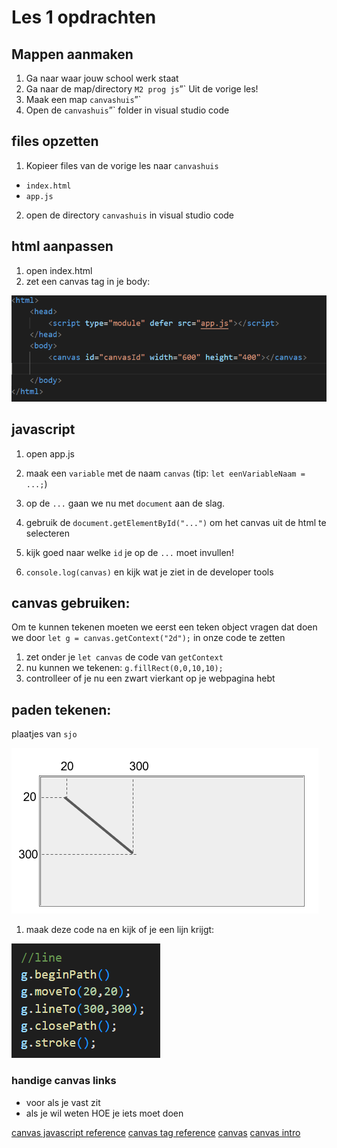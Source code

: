 # Les 1 opdrachten

## Mappen aanmaken

1. Ga naar waar jouw school werk staat
2. Ga naar de map/directory `M2 prog js`”`
Uit de vorige les!
3. Maak een map `canvashuis`”`
4. Open de `canvashuis`”` folder in visual studio code


## files opzetten

1. Kopieer files van de vorige les naar 
 `canvashuis`

 * `index.html`
 * `app.js`

2. open de directory `canvashuis` in visual studio code

## html aanpassen
1. open index.html
2. zet een canvas tag in je body:

![appjs.PNG](img/l2/canvastag.PNG)

## javascript 

1. open app.js
2. maak een `variable` met de naam `canvas` (tip: `let eenVariableNaam = ...;`)

3. op de `...` gaan we nu met `document` aan de slag.
4. gebruik de `document.getElementById("...")` om het canvas uit de html te selecteren

5. kijk goed naar welke `id` je op de `...` moet invullen!

6. `console.log(canvas)` en kijk wat je ziet in de developer tools


##  canvas gebruiken:

Om te kunnen tekenen moeten we eerst een teken object vragen
dat doen we door `let g = canvas.getContext("2d");` in onze code te zetten

1. zet onder je `let canvas` de code van `getContext`
2. nu kunnen we tekenen: `g.fillRect(0,0,10,10);`
3. controlleer of je nu een zwart vierkant op je webpagina hebt


## paden tekenen:

plaatjes van `sjo`

![](img/l2/pathline.PNG)
1. maak deze code na en kijk of je een lijn krijgt:


![](img/l2/linecode.PNG)


### handige canvas links
* voor als je vast zit
* als je wil weten HOE je iets moet doen

[canvas javascript reference](https://www.w3schools.com/jsref/dom_obj_canvas.asp)
[canvas tag reference](https://www.w3schools.com/tags/tag_canvas.asp)
[canvas](https://www.w3schools.com/html/html5_canvas.asp)
[canvas intro](https://www.w3schools.com/graphics/canvas_intro.asp)